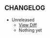 CHANGELOG
---------

- Unreleased
  * [View Diff](https://github.com/westonganger/active_record_simple_execute/compare/v0.9.0...master)
  * Nothing yet
